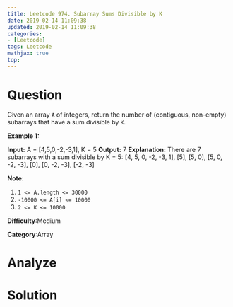```yaml
---
title: Leetcode 974. Subarray Sums Divisible by K
date: 2019-02-14 11:09:38
updated: 2019-02-14 11:09:38
categories: 
- [Leetcode]
tags: Leetcode
mathjax: true
top:
---
```


# Question

Given an array  `A`  of integers, return the number of (contiguous, non-empty) subarrays that have a sum divisible by  `K`.

**Example 1:**

**Input:** A = [4,5,0,-2,-3,1], K = 5
**Output:** 7
**Explanation:** There are 7 subarrays with a sum divisible by K = 5:
[4, 5, 0, -2, -3, 1], [5], [5, 0], [5, 0, -2, -3], [0], [0, -2, -3], [-2, -3]

**Note:**

1. `1 <= A.length <= 30000`
2. `-10000 <= A[i] <= 10000`
3. `2 <= K <= 10000`

**Difficulty**:Medium

**Category**:Array

<!-- more -->

# Analyze

# Solution

```cpp

```